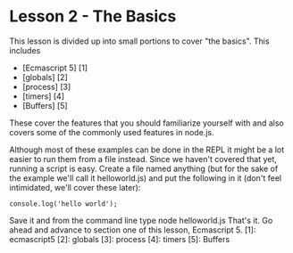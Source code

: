 # Lesson 2 - The Basics

This lesson is divided up into small portions to cover "the basics". This includes

* [Ecmascript 5] [1]
* [globals] [2]
* [process] [3]
* [timers] [4]
* [Buffers] [5]

These cover the features that you should familiarize yourself with and also covers some of the commonly used features in node.js. 

Although most of these examples can be done in the REPL it might be a lot easier to run them from a file instead. Since we haven't covered that yet, running a script is easy. Create a file named anything (but for the sake of the example we'll call it helloworld.js) and put the following in it (don't feel intimidated, we'll cover these later):

	console.log('hello world'); 

Save it and from the command line type 
	node helloworld.js
That's it. Go ahead and advance to section one of this lesson, Ecmascript 5. 
[1]: ecmascript5
[2]: globals
[3]: process
[4]: timers
[5]: Buffers
